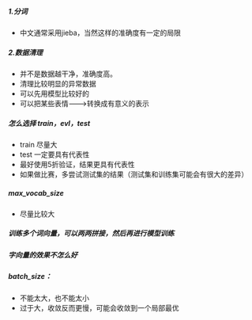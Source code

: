 ##### 1.分词
+ 中文通常采用jieba，当然这样的准确度有一定的局限
##### 2.数据清理
+ 并不是数据越干净，准确度高。
+ 清理比较明显的异常数据
+ 可以先用模型比较好的
+ 可以把某些表情--->转换成有意义的表示
##### 怎么选择 train，evl，test
+ train 尽量大
+ test 一定要具有代表性
+ 最好使用5折验证，结果更具有代表性
+ 如果做比赛，多尝试测试集的结果（测试集和训练集可能会有很大的差异）
##### max_vocab_size
+ 尽量比较大
##### 训练多个词向量，可以两两拼接，然后再进行模型训练
##### 字向量的效果不怎么好
##### batch_size：
+ 不能太大，也不能太小
+ 过于大，收敛反而更慢，可能会收敛到一个局部最优
